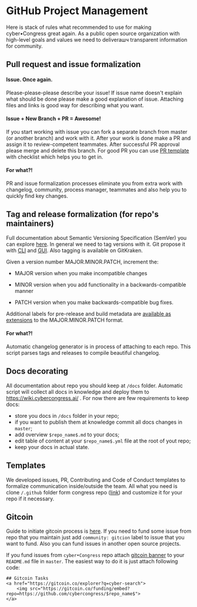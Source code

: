 # GitHub Project Management

Here is stack of rules what recommended to use for making cyber•Congress great again.
As a public open source organization with high-level goals and values we need to deliverашч  transparent information for community.


## Pull request and issue formalization

#### Issue. Once again.

Please-please-please describe your issue! If issue name doesn't explain what should be done please make a good explanation of issue.
Attaching files and links is good way for describing what you want.

#### Issue + New Branch + PR = Awesome!

If you start working with issue you can fork a separate branch from master (or another branch) and work with it. After your work is done make a PR and assign it to
review-competent teammates. After successful PR approval please merge and delete this branch. For good PR you can use [PR template](https://github.com/cybercongress/congress/blob/master/.github/PULL_REQUEST_TEMPLATE.md) with checklist which helps you to get in.

#### For what?!

PR and issue formalization processes eliminate you from extra work with changelog, community, process manager, teammates and also help you to quickly find key changes.

## Tag and release formalization (for repo's maintainers)

Full documentation about Semantic Versioning Specification (SemVer) you can explore [here](https://semver.org/spec/v2.0.0.html).
In general we need to tag versions with it. Git propose it with [CLI](https://git-scm.com/book/en/v2/Git-Basics-Tagging) and [GUI](https://help.github.com/articles/working-with-tags/).
Also tagging is available on GitKraken.

Given a version number MAJOR.MINOR.PATCH, increment the:

- MAJOR version when you make incompatible changes

- MINOR version when you add functionality in a backwards-compatible manner

- PATCH version when you make backwards-compatible bug fixes.

Additional labels for pre-release and build metadata are [available as extensions](https://semver.org/spec/v2.0.0.html#semantic-versioning-specification-semver) to the MAJOR.MINOR.PATCH format.

#### For what?!

Automatic changelog generator is in process of attaching to each repo. This script parses tags and releases to compile beautiful changelog.


## Docs decorating

All documentation about repo you should keep at `/docs` folder. Automatic script will collect all docs in knowledge and deploy them to https://wiki.cybercongress.ai/ .
For now there are few requirements to keep docs:

- store you docs in `/docs` folder in your repo;
- if you want to publish them at knowledge commit all docs changes in `master`;
- add overview `$repo_name$.md` to your docs;
- edit table of content at your `$repo_name$.yml` file at the root of yout repo;
- keep your docs in actual state.


## Templates

We developed issues, PR, Contributing and Code of Conduct templates to formalize communication inside/outside the team.
All what you need is clone `/.github` folder form congress repo ([link](https://github.com/cybercongress/congress/tree/master/.github))
and customize it for your repo if it necessary.


## Gitcoin

Guide to initiate gitcoin process is [here](https://github.com/cybercongress/congress/blob/master/Processes/Gitcoin.md).
If you need to fund some issue from repo that you maintain just add `community: gitcion` label to issue that you want to
fund. Also you can fund issues in another open source projects.

If you fund issues from `cyber•Congress` repo attach [gitcoin banner](https://github.com/cybercongress/cyber-search/blob/master/README.md) to your `README.md` file in `master`.
The easiest way to do it is just attach following code:
```
## Gitcoin Tasks
<a href="https://gitcoin.co/explorer?q=cyber-search">
    <img src="https://gitcoin.co/funding/embed?repo=https://github.com/cybercongress/$repo_name$">
</a>
```
